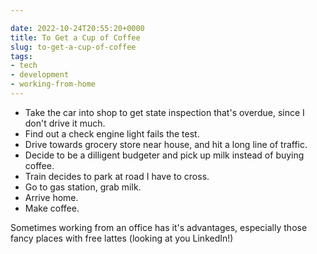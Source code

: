 ```yaml
---

date: 2022-10-24T20:55:20+0000
title: To Get a Cup of Coffee
slug: to-get-a-cup-of-coffee
tags:
- tech
- development
- working-from-home
---
```


- Take the car into shop to get state inspection that's overdue, since I don't drive it much.
- Find out a check engine light fails the test.
- Drive towards grocery store near house, and hit a long line of traffic.
- Decide to be a dilligent budgeter and pick up milk instead of buying coffee.
- Train decides to park at road I have to cross.
- Go to gas station, grab milk.
- Arrive home.
- Make coffee.

Sometimes working from an office has it's advantages, especially those fancy places with free lattes (looking at you LinkedIn!)
